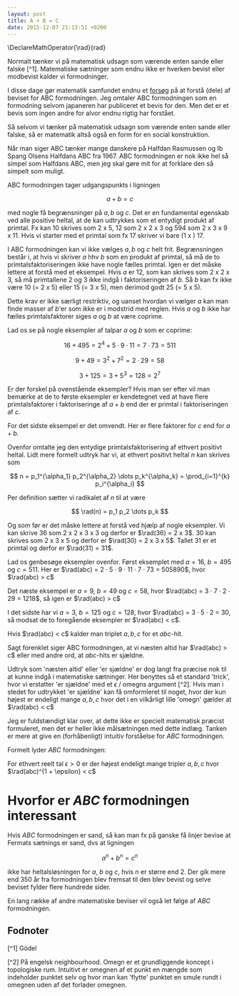 ```yaml
---
layout: post
title: A + B = C
date: 2015-12-07 21:13:51 +0200
---
```

<!-- MathJax configuration -->
<script type="text/javascript" src="http://cdn.mathjax.org/mathjax/latest/MathJax.js?config=TeX-AMS-MML_HTMLorMML,http://arnabocean.com/javascripts/MathJaxLocal.js">
</script>
<!-- End MathJax Configuration -->

\DeclareMathOperator{\rad}{rad}

Normalt tænker vi på matematisk udsagn som værende enten sande eller falske [^1]. Matematiske sætninger som endnu ikke er hverken bevist eller modbevist kalder vi formodninger.

I disse dage gør matematik samfundet endnu et [forsøg](http://www.claymath.org/events/iut-theory-shinichi-mochizuki) på at forstå (dele) af beviset for ABC formodningen. Jeg omtaler ABC formodningen som en formodning selvom japaneren har publiceret et bevis for den. Men det er et bevis som ingen andre for alvor endnu rigtig har forstået. 

Så selvom vi tænker på matematisk udsagn som værende enten sande eller falske, så er matematik altså også en form for en social konstruktion.

Når man siger ABC tænker mange danskere på Halfdan Rasmussen og Ib Spang Olsens Halfdans ABC fra 1967. ABC formodningen er nok ikke hel så simpel som Halfdans ABC, men jeg skal gøre mit for at forklare den så simpelt som muligt.

ABC formodningen tager udgangspunkts i ligningen

$$
a + b = c
$$

med nogle få begrænsninger på $a, b$ og $c$. Det er en fundamental egenskab ved alle positive heltal, at de kan udtrykkes som et entydigt produkt af primtal. Fx kan 10 skrives som 2 x 5, 12 som 2 x 2 x 3 og 594 som 2 x 3 x 9 x 11. Hvis vi starter med et primtal som fx 17 skriver vi bare (1 x ) 17. 

I ABC formodningen kan vi ikke vælges $a, b$ og $c$ helt frit. Begrænsningen består i, at hvis vi skriver $a$ hhv $b$ som en produkt af primtal, så må de to primtalsfaktoriseringen ikke have nogle fælles primtal. Igen er det måske lettere at forstå med et eksempel. Hvis $a$ er 12, som kan skrives som 2 x 2 x 3, så må primtallene 2 og 3 ikke indgå i faktoriseringen af $b$. Så $b$ kan fx ikke være 10 (= 2 x 5) eller 15 (= 3 x 5), men derimod godt 25 (= 5 x 5). 

Dette krav er ikke særligt restriktiv, og uanset hvordan vi vælger $a$ kan man finde masser af $b$'er som ikke er i modstrid med reglen. Hvis $a$ og $b$ ikke har fælles primtalsfaktorer siges $a$ og $b$ at være coprime.

Lad os se på nogle eksempler af talpar $a$ og $b$ som er coprime:

$$
16 + 495 = 2^4 + 5 · 9 · 11 = 7 · 73 = 511
$$

$$
9 +  49 = 3^2 + 7^2  = 2 · 29 = 58  
$$

$$
3 + 125 = 3 + 5^3 = 128 = 2^7
$$

Er der forskel på ovenstående eksempler? Hvis man ser efter vil man bemærke at de to første eksempler er kendetegnet ved at have flere primtalsfaktorer i faktoriseringe af $a + b$ end der er primtal i faktoriseringen af $c$.

For det sidste eksempel er det omvendt. Her er flere faktorer for $c$ end for $a + b$.

Ovenfor omtalte jeg den entydige primtalsfaktorisering af ethvert positivt heltal. Lidt mere formelt udtryk har vi, at ethvert positivt heltal $n$ kan skrives som

$$
n = p_1^{\alpha_1} p_2^{\alpha_2} \dots p_k^{\alpha_k} = \prod_{i=1}^{k}   p_i^{\alpha_i}
$$

Per definition sætter vi radikalet af $n$ til at være

$$
\rad(n) = p_1 p_2 \dots  p_k
$$

Og som før er det måske lettere at forstå ved hjælp af nogle eksempler. Vi kan skrive 36 som 2 x 2 x 3 x 3 og derfor er $\rad(36) = 2 x 3$. 30 kan skrives som 2 x 3 x 5 og derfor er $\rad(30) = 2 x 3 x 5$. Tallet 31 er et primtal og derfor er $\rad(31) = 31$.

Lad os genbesøge eksempler ovenfor. Først eksemplet med $a = 16$, $b = 495$ og $c = 511$. Her er $\rad(abc) = 2 · 5 · 9 · 11 · 7 · 73 = 505890$, hvor $\rad(abc) > c$

Det næste eksempel er $a = 9$, $b = 49$ og $c = 58$, hvor  $\rad(abc) = 3 · 7 · 2 · 29 = 1218$, så igen er $\rad(abc) > c$
 
I det sidste har vi $a = 3$, $b = 125$ og $c = 128$, hvor  $\rad(abc) = 3 · 5 · 2 = 30, så modsat de to foregående eksempler er $\rad(abc) < c$.

Hvis $\rad(abc) < c$ kalder man triplet ${a, b, c}$ for et $abc$-hit.

Sagt forenklet siger ABC formodningen, at vi næsten altid har $\rad(abc) > c$ eller med andre ord, at $abc$-hits er sjældne. 

Udtryk som 'næsten altid' eller 'er sjældne' er dog langt fra præcise nok til at kunne indgå i matematiske sætninger. Her benyttes så et standard 'trick', hvor vi erstatter 'er sjældne' med et $\epsilon$ / omegns argument [^2]. Hvis man i stedet for udtrykket 'er sjældne' kan få omformleret til noget, hvor der kun højest er endeligt mange ${a, b, c}$ hvor det i en vilkårligt lille 'omegn' gælder at  $\rad(abc) < c$

Jeg er fuldstændigt klar over, at dette ikke er specielt matematisk præcist formuleret, men det er heller ikke målsætningen med dette indlæg. Tanken er mere at give en (forhåbenligt) intuitiv forståelse for $ABC$ formodningen.

Formelt lyder $ABC$ formodningen:

For ethvert reelt tal $\epsilon > 0$ er der højest endeligt mange tripler ${a, b, c}$ hvor  $\rad(abc)^{1 + \epsilon} < c$




# Hvorfor er $ABC$ formodningen interessant

Hvis $ABC$ formodningen er sand, så kan man fx på ganske få linjer bevise at Fermats sætnings er sand, dvs at ligningen

$$
a^n + b^n = c^n 
$$

ikke har heltalsløsningen for $a$, $b$ og $c$, hvis $n$ er større end 2. Der gik mere end 350 år fra formodningen blev fremsat til den blev bevist og selve beviset fylder flere hundrede sider.

En lang række af andre matematiske beviser vil også let følge af $ABC$ formodningen.

## Fodnoter
[^1] Gödel

[^2] På engelsk neighbourhood. Omegn er et grundliggende koncept i topologiske rum. Intuitivt er omegnen af et punkt en mængde som indeholder punktet selv og hvor man kan 'flytte' punktet en smule rundt i omegnen uden af det forlader omegnen.
